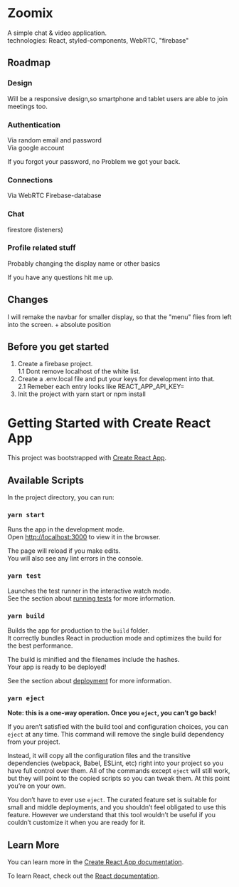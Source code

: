 # Zoomix

A simple chat & video application.\
 technologies: React, styled-components, WebRTC, "firebase"
 
 
 ## Roadmap
 
  ### Design
  
  Will be a responsive design,so smartphone and tablet users are able to join meetings too.

  
 ### Authentication
 
 Via random email and password\
 Via google account
 
 If you forgot your password, no Problem we got your back.
 
 ### Connections
 Via WebRTC
 Firebase-database
  
 ### Chat
 firestore (listeners)
  
  
 ### Profile related stuff
 Probably changing the display name or other basics
  

If you have any questions hit me up.

## Changes
 I will remake the navbar for smaller display, so that the "menu" flies from left into the screen. + absolute position


## Before you get started
1.  Create a firebase project.\
1.1 Dont remove localhost of the white list.
2.  Create a .env.local file and put your keys for development into that.\
2.1 Remeber each entry looks like REACT_APP_API_KEY=<VALUE>
3.  Init the project with yarn start or npm install

# Getting Started with Create React App

This project was bootstrapped with [Create React App](https://github.com/facebook/create-react-app).

## Available Scripts

In the project directory, you can run:

### `yarn start`

Runs the app in the development mode.\
Open [http://localhost:3000](http://localhost:3000) to view it in the browser.

The page will reload if you make edits.\
You will also see any lint errors in the console.

### `yarn test`

Launches the test runner in the interactive watch mode.\
See the section about [running tests](https://facebook.github.io/create-react-app/docs/running-tests) for more information.

### `yarn build`

Builds the app for production to the `build` folder.\
It correctly bundles React in production mode and optimizes the build for the best performance.

The build is minified and the filenames include the hashes.\
Your app is ready to be deployed!

See the section about [deployment](https://facebook.github.io/create-react-app/docs/deployment) for more information.

### `yarn eject`

**Note: this is a one-way operation. Once you `eject`, you can’t go back!**

If you aren’t satisfied with the build tool and configuration choices, you can `eject` at any time. This command will remove the single build dependency from your project.

Instead, it will copy all the configuration files and the transitive dependencies (webpack, Babel, ESLint, etc) right into your project so you have full control over them. All of the commands except `eject` will still work, but they will point to the copied scripts so you can tweak them. At this point you’re on your own.

You don’t have to ever use `eject`. The curated feature set is suitable for small and middle deployments, and you shouldn’t feel obligated to use this feature. However we understand that this tool wouldn’t be useful if you couldn’t customize it when you are ready for it.

## Learn More

You can learn more in the [Create React App documentation](https://facebook.github.io/create-react-app/docs/getting-started).

To learn React, check out the [React documentation](https://reactjs.org/).
